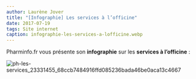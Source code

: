 ```yaml
---
author: Laurène Jover
title: "[Infographie] Les services à l’officine"
date: 2017-07-19
tags: Site internet
caption: infographie-les-services-a-lofficine.webp
---
```


Pharminfo.fr vous présente son
**infographie**
sur les
**services à l’officine**
:

![ph-les-services_23331455_68ccb7484916ffd085236bada46be0aca13c4667](/2017-07-19_infographie-les-services-a-lofficine/ph-les-services_23331455_68ccb7484916ffd085236bada46be0aca13c4667.png)
